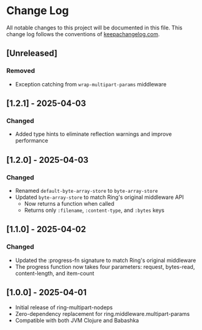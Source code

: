 # Change Log
All notable changes to this project will be documented in this file. This change log follows the conventions of [keepachangelog.com](http://keepachangelog.com/).

## [Unreleased]
### Removed
- Exception catching from `wrap-multipart-params` middleware

## [1.2.1] - 2025-04-03
### Changed
- Added type hints to eliminate reflection warnings and improve performance

## [1.2.0] - 2025-04-03
### Changed
- Renamed `default-byte-array-store` to `byte-array-store`
- Updated `byte-array-store` to match Ring's original middleware API
  - Now returns a function when called
  - Returns only `:filename`, `:content-type`, and `:bytes` keys

## [1.1.0] - 2025-04-02
### Changed
- Updated the :progress-fn signature to match Ring's original middleware
- The progress function now takes four parameters: request, bytes-read, content-length, and item-count

## [1.0.0] - 2025-04-01
- Initial release of ring-multipart-nodeps
- Zero-dependency replacement for ring.middleware.multipart-params
- Compatible with both JVM Clojure and Babashka
